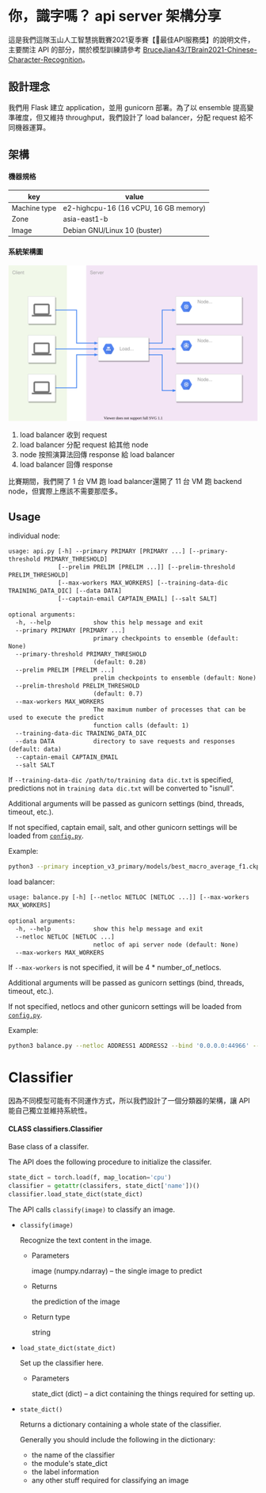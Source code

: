 # 你，識字嗎？ api server 架構分享

這是我們這隊玉山人工智慧挑戰賽2021夏季賽【:dizzy:最佳API服務獎】的說明文件，主要關注 API 的部分，關於模型訓練請參考 [BruceJian43/TBrain2021-Chinese-Character-Recognition](https://github.com/BruceJian43/TBrain2021-Chinese-Character-Recognition)。

## 設計理念

我們用 Flask 建立 application，並用 gunicorn 部署。為了以 ensemble 提高變準確度，但又維持 throughput，我們設計了 load balancer，分配 request 給不同機器運算。

## 架構

#### 機器規格

| key          | value                                 |
| ------------ | ------------------------------------- |
| Machine type | e2-highcpu-16 (16 vCPU, 16 GB memory) |
| Zone         | asia-east1-b                          |
| Image        | Debian GNU/Linux 10 (buster)          |

#### 系統架構圖

![structure](structure.svg)

1. load balancer 收到 request
2. load balancer 分配 request 給其他 node
3. node 按照演算法回傳 response 給 load balancer
4. load balancer 回傳 response

比賽期間，我們開了 1 台 VM 跑 load balancer還開了 11 台 VM 跑 backend node，但實際上應該不需要那麼多。

## Usage

individual node:

```
usage: api.py [-h] --primary PRIMARY [PRIMARY ...] [--primary-threshold PRIMARY_THRESHOLD]
              [--prelim PRELIM [PRELIM ...]] [--prelim-threshold PRELIM_THRESHOLD]
              [--max-workers MAX_WORKERS] [--training-data-dic TRAINING_DATA_DIC] [--data DATA]
              [--captain-email CAPTAIN_EMAIL] [--salt SALT]

optional arguments:
  -h, --help            show this help message and exit
  --primary PRIMARY [PRIMARY ...]
                        primary checkpoints to ensemble (default: None)
  --primary-threshold PRIMARY_THRESHOLD
                        (default: 0.28)
  --prelim PRELIM [PRELIM ...]
                        prelim checkpoints to ensemble (default: None)
  --prelim-threshold PRELIM_THRESHOLD
                        (default: 0.7)
  --max-workers MAX_WORKERS
                        The maximum number of processes that can be used to execute the predict
                        function calls (default: 1)
  --training-data-dic TRAINING_DATA_DIC
  --data DATA           directory to save requests and responses (default: data)
  --captain-email CAPTAIN_EMAIL
  --salt SALT
```

If `--training-data-dic /path/to/training data dic.txt` is specified, predictions not in `training data dic.txt` will be converted to "isnull".

Additional arguments will be passed as gunicorn settings (bind, threads, timeout, etc.).

If not specified, captain email, salt, and other gunicorn settings will be loaded from [`config.py`](src/config.py).

Example:

```bash
python3 --primary inception_v3_primary/models/best_macro_average_f1.ckpt dm_nfnet_f0_primary/models/best_macro_average_f1.ckpt repvgg_b3g4_primary/models/best_macro_average_f1.ckpt resnetv2_101x1_bitm_primary/models/best_macro_average_f1.ckpt --prelim repvgg_b3g4_prelim/models/best_macro_average_f1.ckpt --training-data-dic 'training data dic.txt' --bind '0.0.0.0:24865'
```

load balancer:

```
usage: balance.py [-h] [--netloc NETLOC [NETLOC ...]] [--max-workers MAX_WORKERS]

optional arguments:
  -h, --help            show this help message and exit
  --netloc NETLOC [NETLOC ...]
                        netloc of api server node (default: None)
  --max-workers MAX_WORKERS
```

If `--max-workers` is not specified, it will be 4 * number_of_netlocs.

Additional arguments will be passed as gunicorn settings (bind, threads, timeout, etc.).

If not specified, netlocs and other gunicorn settings will be loaded from [`config.py`](src/config.py).

Example:

```bash
python3 balance.py --netloc ADDRESS1 ADDRESS2 --bind '0.0.0.0:44966' --threads 120
```

# Classifier

因為不同模型可能有不同運作方式，所以我們設計了一個分類器的架構，讓 API 能自己獨立並維持系統性。

#### CLASS classifiers.Classifier

Base class of a classifer.

The API does the following procedure to initialize the classifer.

```python
state_dict = torch.load(f, map_location='cpu')
classifier = getattr(classifers, state_dict['name'])()
classifier.load_state_dict(state_dict)
```

The API calls `classify(image)` to classify an image.

- `classify(image)`

  Recognize the text content in the image.

  - Parameters

    image (numpy.ndarray) – the single image to predict

  - Returns

    the prediction of the image

  - Return type

    string

- `load_state_dict(state_dict)`

  Set up the classifier here.

  - Parameters

    state_dict (dict) – a dict containing the things required for setting up.

- `state_dict()`

  Returns a dictionary containing a whole state of the classifier.

  Generally you should include the following in the dictionary:

  - the name of the classifier
  - the module's state_dict
  - the label information
  - any other stuff required for classifying an image